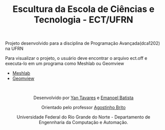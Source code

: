 <h1 align="center">Escultura da Escola de Ciências e Tecnologia - ECT/UFRN</h1>
</br>
<p> Projeto desenvolvido para a disciplina de Programação Avançada(dca1202) na UFRN </p>
</hr>
<p> Para visualizar o projeto, o usuário deve encontrar o arquivo ect.off e executa-lo em um programa como Meshlab ou Geomview</p>

<ul>
  <li><a href = "https://www.meshlab.net/" target = "_blank" rel = "external">Meshlab</a></li>
  <li><a href = "http://www.geomview.org/" target = "_blank" rel = "external">Geomview</a></li>
</ul>

</br>
<div align="center">
  <p>Desenvolvido por <a href="https://github.com/yantvrs" target = "_blank" rel = "external" >Yan Tavares</a> e <a href="https://github.com/EmanoelBatista" target = "_blank" rel = "external" >Emanoel Batista</a></p>
  <p>Orientado pelo professor <a href="https://github.com/agostinhobritojr" target = "_blank" rel = "external">Agostinho Brito</a>
  <p>Universidade Federal do Rio Grande do Norte - Departamento de Engennharia da Computação e Automação.</p>
</div>
